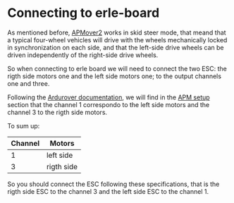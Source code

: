# Connecting to erle-board

As mentioned before,  [APMover2](https://github.com/BeaglePilot/ardupilot/tree/master/APMrover2) works in skid steer mode, that meand that a typical four-wheel vehicles will drive with the wheels mechanically locked in synchronization on each side, and that the left-side drive wheels can be driven independently of the right-side drive wheels.

So when connecting to erle board we will need to connect the two ESC: the rigth side motors one and the left side motors one; to the output channels one and three.

Following the [Ardurover documentation](http://rover.ardupilot.com/wiki/table-of-contents/), we will find in the [APM setup](http://rover.ardupilot.com/wiki/setup/) section that the channel 1 correspondo to the left side motors and the channel 3 to the rigth side motors.

To sum up:

|**Channel**|**Motors**|
|-----|-----|
|1|left side|
|3|rigth side|

So you should connect the ESC following these specifications, that is the rigth side ESC to the channel 3 and the left side ESC to the channel 1.
